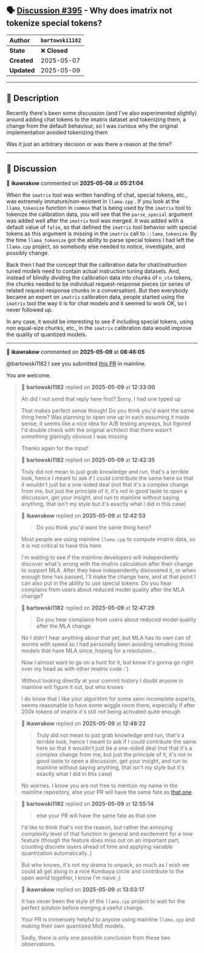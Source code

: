 ## 🗣️ [Discussion #395](https://github.com/ikawrakow/ik_llama.cpp/discussions/395) - Why does imatrix not tokenize special tokens?

| **Author** | `bartowski1182` |
| :--- | :--- |
| **State** | ❌ **Closed** |
| **Created** | 2025-05-07 |
| **Updated** | 2025-05-09 |

---

## 📄 Description

Recently there's been some discussion (and I've also experimented slightly) around adding chat tokens to the imatrix dataset and tokenizing them, a change from the default behaviour, so I was curious why the original implementation avoided tokenizing them

Was it just an arbitrary decision or was there a reason at the time?

---

## 💬 Discussion

👤 **ikawrakow** commented on **2025-05-08** at **05:21:04**

When the `imatrix` tool was written handling of chat, special tokens, etc., was extremely immature/non-existent in `llama.cpp` . If you look at the `llama_tokenize` function in `common` that is being used by the `imatrix` tool to tokenize the calibration data, you will see that the `parse_special` argument was added well after the `imatrix` tool was merged. It was added with a default value of `false`, so that defined the `imatrix` tool behavior with special tokens as this argument is missing in the `imatrix` call to `::lama_tokenize`. By the time `llama_tokenize` got the ability to parse special tokens I had left the `llama.cpp` project, so somebody else needed to notice, investigate, and possibly change.

Back then I had the concept that the calibration data for chat/instruction tuned models need to contain actual instruction tuning datasets. And, instead of blindly dividing the calibration data into chunks of `n_ctx` tokens, the chunks needed to be individual request-response pieces (or series of related request-response chunks in a conversation). But then everybody became an expert on `imatrix` calibration data, people started using the `imatrix` tool the way it is for chat models and it seemed to work OK, so I never followed up.

In any case, it would be interesting to see if including special tokens, using non equal-size chunks, etc., in the `imatrix` calibration data would improve the quality of quantized models.

---

👤 **ikawrakow** commented on **2025-05-09** at **08:46:05**

@bartowski1182 I see you submitted [this PR](https://github.com/ggml-org/llama.cpp/pull/13389) in mainline.

You are welcome.

> 👤 **bartowski1182** replied on **2025-05-09** at **12:33:00**
> 
> Ah did I not send that reply here first? Sorry, I had one typed up
> 
> That makes perfect sense though! Do you think you'd want the same thing here? Was planning to open one up in each assuming it made sense, it seems like a nice idea for A/B testing anyways, but figured I'd double check with the original architect that there wasn't something glaringly obvious I was missing
> 
> Thanks again for the input!

> 👤 **bartowski1182** replied on **2025-05-09** at **12:42:35**
> 
> Truly did not mean to just grab knowledge and run, that's a terrible look, hence I meant to ask if I could contribute the same here so that it wouldn't just be a one-sided deal (not that it's a complex change from me, but just the principle of it, it's not in good taste to open a discussion, get your insight, and run to mainline without saying anything, that isn't my style but it's exactly what I did in this case)

> 👤 **ikawrakow** replied on **2025-05-09** at **12:42:53**
> 
> > Do you think you'd want the same thing here?
>  
> Most people are using mainline `llama.cpp` to compute imatrix data, so it is not critical to have this here.
> 
> I'm waiting to see if the mainline developers will independently discover what's wrong with the imatrix calculation after their change to support MLA. After they have independently discovered it, or when enough time has passed, I'll make the change here, and at that point I can also put in the ability to use special tokens. Do you hear complains from users about reduced model quality after the MLA change?

> 👤 **bartowski1182** replied on **2025-05-09** at **12:47:29**
> 
> > Do you hear complains from users about reduced model quality after the MLA change
> 
> No I didn't hear anything about that yet, but MLA has its own can of worms with speed so I had personally been avoiding remaking those models that have MLA since, hoping for a resolution...
> 
> Now I almost want to go on a hunt for it, but know it's gonna go right over my head as with other imatrix code :')
> 
> Without looking directly at your commit history I doubt anyone in mainline will figure it out, but who knows
> 
> I do know that I like your algorithm for some semi incomplete experts, seems reasonable to have some wiggle room there, especially if after 200k tokens of imatrix it's still not being activated quite enough

> 👤 **ikawrakow** replied on **2025-05-09** at **12:48:22**
> 
> > Truly did not mean to just grab knowledge and run, that's a terrible look, hence I meant to ask if I could contribute the same here so that it wouldn't just be a one-sided deal (not that it's a complex change from me, but just the principle of it, it's not in good taste to open a discussion, get your insight, and run to mainline without saying anything, that isn't my style but it's exactly what I did in this case)
> 
> No worries. I know you are not free to mention my name in the mainline repository, else your PR will have the same fate as [that one](https://github.com/ggml-org/llama.cpp/pull/12727)

> 👤 **bartowski1182** replied on **2025-05-09** at **12:55:14**
> 
> > else your PR will have the same fate as that one
> 
> I'd *like* to think that's not the reason, but rather the annoying complexity level of that function in general and excitement for a new feature (though the feature does miss out on an important part, counting discrete layers ahead of time and applying variable quantization automatically..)
> 
> But who knows, it's not my drama to unpack, so much as I wish we could all get along in a nice Kumbaya circle and contribute to the open world together, I know I'm naive ;)

> 👤 **ikawrakow** replied on **2025-05-09** at **13:03:17**
> 
> It has never been the style of the `llama.cpp` project to wait for the perfect solution before merging a useful change.
> 
> Your PR is immensely helpful to anyone using mainline `llama.cpp` and making their own quantized MoE models.  
> 
> Sadly, there is only one possible conclusion from these two observations.